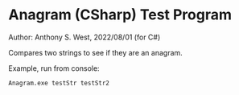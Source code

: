 # Anagram (CSharp) Test Program
Author: Anthony S. West, 2022/08/01 (for C#)

Compares two strings to see if they are an anagram.

Example, run from console:
```
Anagram.exe testStr testStr2
```